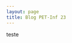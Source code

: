 ```yaml
---
layout: page
title: Blog PET-Inf 23
---
```


teste

<!-- <div class="col-lg-12 text-center">
	<h2 class="section-heading text-uppercase">Teste</h2>
</div>

Teste Blog PET-Inf 6

<div class="col-lg-12 text-center">
	<a href="https://jessesrodrigues.github.io/posts/teste"><b>Ir para post1</b></a>
</div> -->